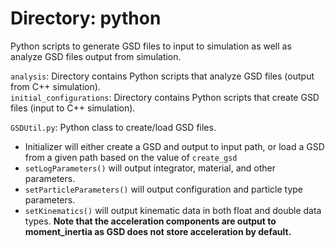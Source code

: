 # Directory: python

Python scripts to generate GSD files to input to simulation as well as analyze GSD files output from simulation.

`analysis`: Directory contains Python scripts that analyze GSD files (output from C++ simulation).  
`initial_configurations`: Directory contains Python scripts that create GSD files (input to C++ simulation).  

`GSDUtil.py`: Python class to create/load GSD files.  

- Initializer will either create a GSD and output to input path, or load a GSD from a given path based on the value of `create_gsd`
- `setLogParameters()` will output integrator, material, and other parameters.
- `setParticleParameters()` will output configuration and particle type parameters.
- `setKinematics()` will output kinematic data in both float and double data types. 
**Note that the acceleration components are output to moment_inertia as GSD does not store acceleration by default.**
